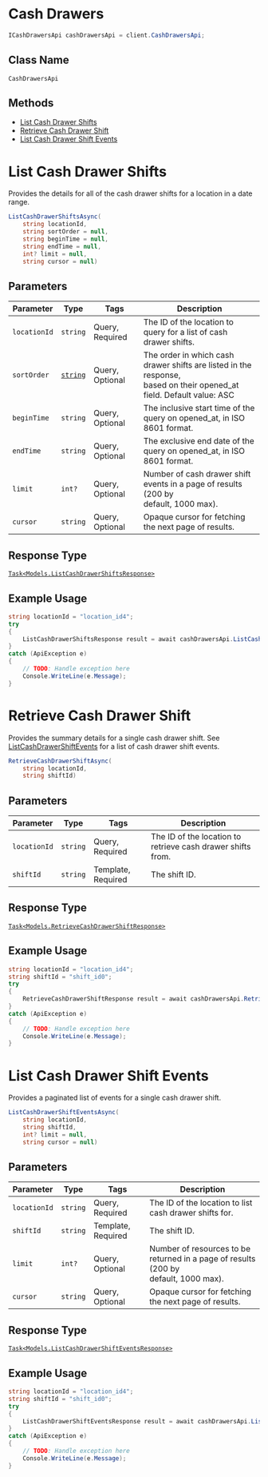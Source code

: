 # Cash Drawers

```csharp
ICashDrawersApi cashDrawersApi = client.CashDrawersApi;
```

## Class Name

`CashDrawersApi`

## Methods

* [List Cash Drawer Shifts](../../doc/api/cash-drawers.md#list-cash-drawer-shifts)
* [Retrieve Cash Drawer Shift](../../doc/api/cash-drawers.md#retrieve-cash-drawer-shift)
* [List Cash Drawer Shift Events](../../doc/api/cash-drawers.md#list-cash-drawer-shift-events)


# List Cash Drawer Shifts

Provides the details for all of the cash drawer shifts for a location
in a date range.

```csharp
ListCashDrawerShiftsAsync(
    string locationId,
    string sortOrder = null,
    string beginTime = null,
    string endTime = null,
    int? limit = null,
    string cursor = null)
```

## Parameters

| Parameter | Type | Tags | Description |
|  --- | --- | --- | --- |
| `locationId` | `string` | Query, Required | The ID of the location to query for a list of cash drawer shifts. |
| `sortOrder` | [`string`](../../doc/models/sort-order.md) | Query, Optional | The order in which cash drawer shifts are listed in the response,<br>based on their opened_at field. Default value: ASC |
| `beginTime` | `string` | Query, Optional | The inclusive start time of the query on opened_at, in ISO 8601 format. |
| `endTime` | `string` | Query, Optional | The exclusive end date of the query on opened_at, in ISO 8601 format. |
| `limit` | `int?` | Query, Optional | Number of cash drawer shift events in a page of results (200 by<br>default, 1000 max). |
| `cursor` | `string` | Query, Optional | Opaque cursor for fetching the next page of results. |

## Response Type

[`Task<Models.ListCashDrawerShiftsResponse>`](../../doc/models/list-cash-drawer-shifts-response.md)

## Example Usage

```csharp
string locationId = "location_id4";
try
{
    ListCashDrawerShiftsResponse result = await cashDrawersApi.ListCashDrawerShiftsAsync(locationId, null, null, null, null, null);
}
catch (ApiException e)
{
    // TODO: Handle exception here
    Console.WriteLine(e.Message);
}
```


# Retrieve Cash Drawer Shift

Provides the summary details for a single cash drawer shift. See
[ListCashDrawerShiftEvents](../../doc/api/cash-drawers.md#list-cash-drawer-shift-events) for a list of cash drawer shift events.

```csharp
RetrieveCashDrawerShiftAsync(
    string locationId,
    string shiftId)
```

## Parameters

| Parameter | Type | Tags | Description |
|  --- | --- | --- | --- |
| `locationId` | `string` | Query, Required | The ID of the location to retrieve cash drawer shifts from. |
| `shiftId` | `string` | Template, Required | The shift ID. |

## Response Type

[`Task<Models.RetrieveCashDrawerShiftResponse>`](../../doc/models/retrieve-cash-drawer-shift-response.md)

## Example Usage

```csharp
string locationId = "location_id4";
string shiftId = "shift_id0";
try
{
    RetrieveCashDrawerShiftResponse result = await cashDrawersApi.RetrieveCashDrawerShiftAsync(locationId, shiftId);
}
catch (ApiException e)
{
    // TODO: Handle exception here
    Console.WriteLine(e.Message);
}
```


# List Cash Drawer Shift Events

Provides a paginated list of events for a single cash drawer shift.

```csharp
ListCashDrawerShiftEventsAsync(
    string locationId,
    string shiftId,
    int? limit = null,
    string cursor = null)
```

## Parameters

| Parameter | Type | Tags | Description |
|  --- | --- | --- | --- |
| `locationId` | `string` | Query, Required | The ID of the location to list cash drawer shifts for. |
| `shiftId` | `string` | Template, Required | The shift ID. |
| `limit` | `int?` | Query, Optional | Number of resources to be returned in a page of results (200 by<br>default, 1000 max). |
| `cursor` | `string` | Query, Optional | Opaque cursor for fetching the next page of results. |

## Response Type

[`Task<Models.ListCashDrawerShiftEventsResponse>`](../../doc/models/list-cash-drawer-shift-events-response.md)

## Example Usage

```csharp
string locationId = "location_id4";
string shiftId = "shift_id0";
try
{
    ListCashDrawerShiftEventsResponse result = await cashDrawersApi.ListCashDrawerShiftEventsAsync(locationId, shiftId, null, null);
}
catch (ApiException e)
{
    // TODO: Handle exception here
    Console.WriteLine(e.Message);
}
```

